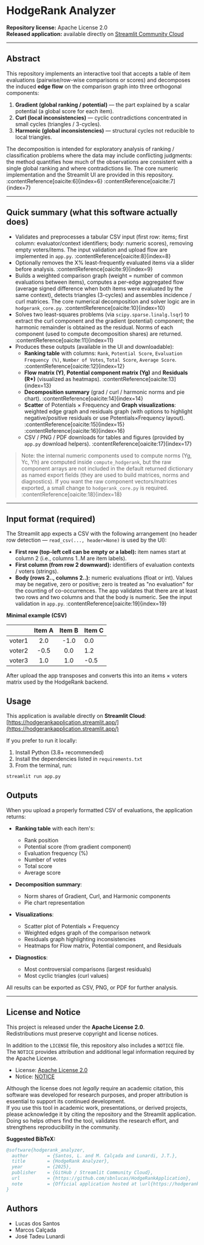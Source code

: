 # HodgeRank Analyzer

**Repository license:** Apache License 2.0  
**Released application:** available directly on [Streamlit Community Cloud](https://hodgerankapplication.streamlit.app/)

---

## Abstract

This repository implements an interactive tool that accepts a table of item evaluations (pairwise/row-wise comparisons or scores) and decomposes the induced **edge flow** on the comparison graph into three orthogonal components:

1. **Gradient (global ranking / potential)** — the part explained by a scalar potential (a global score for each item).  
2. **Curl (local inconsistencies)** — cyclic contradictions concentrated in small cycles (triangles / 3-cycles).  
3. **Harmonic (global inconsistencies)** — structural cycles not reducible to local triangles.

The decomposition is intended for exploratory analysis of ranking / classification problems where the data may include conflicting judgments: the method quantifies how much of the observations are consistent with a single global ranking and where contradictions lie. The core numeric implementation and the Streamlit UI are provided in this repository. :contentReference[oaicite:6]{index=6} :contentReference[oaicite:7]{index=7}

---

## Quick summary (what this software actually does)

- Validates and preprocesses a tabular CSV input (first row: items; first column: evaluator/context identifiers; body: numeric scores), removing empty voters/items. The input validation and upload flow are implemented in `app.py`. :contentReference[oaicite:8]{index=8}  
- Optionally removes the X% least-frequently evaluated items via a slider before analysis. :contentReference[oaicite:9]{index=9}  
- Builds a weighted comparison graph (weight = number of common evaluations between items), computes a per-edge aggregated flow (average signed difference when both items were evaluated by the same context), detects triangles (3-cycles) and assembles incidence / curl matrices. The core numerical decomposition and solver logic are in `hodgerank_core.py`. :contentReference[oaicite:10]{index=10}  
- Solves two least-squares problems (via `scipy.sparse.linalg.lsqr`) to extract the curl component and the gradient (potential) component; the harmonic remainder is obtained as the residual. Norms of each component (used to compute decomposition shares) are returned. :contentReference[oaicite:11]{index=11}  
- Produces these outputs (available in the UI and downloadable):  
  - **Ranking table** with columns: `Rank`, `Potential Score`, `Evaluation Frequency (%)`, `Number of Votes`, `Total Score`, `Average Score`. :contentReference[oaicite:12]{index=12}  
  - **Flow matrix (Y)**, **Potential component matrix (Yg)** and **Residuals (R\*)** (visualized as heatmaps). :contentReference[oaicite:13]{index=13}  
  - **Decomposition summary** (grad / curl / harmonic norms and pie chart). :contentReference[oaicite:14]{index=14}  
  - **Scatter** of Potentials × Frequency and **Graph visualizations**: weighted edge graph and residuals graph (with options to highlight negative/positive residuals or use Potentials×Frequency layout). :contentReference[oaicite:15]{index=15} :contentReference[oaicite:16]{index=16}  
  - CSV / PNG / PDF downloads for tables and figures (provided by `app.py` download helpers). :contentReference[oaicite:17]{index=17}

> Note: the internal numeric components used to compute norms (Yg, Yc, Yh) are computed inside `compute_hodgerank`, but the raw component arrays are not included in the default returned dictionary as named export fields (they are used to build matrices, norms and diagnostics). If you want the raw component vectors/matrices exported, a small change to `hodgerank_core.py` is required. :contentReference[oaicite:18]{index=18}

---

## Input format (required)

The Streamlit app expects a CSV with the following arrangement (no header row detection — `read_csv(..., header=None)` is used by the UI):

- **First row (top-left cell can be empty or a label):** item names start at column 2 (i.e., columns 1..M are item labels).  
- **First column (from row 2 downward):** identifiers of evaluation contexts / voters (strings).  
- **Body (rows 2.., columns 2..):** numeric evaluations (float or int). Values may be negative, zero or positive; zero is treated as "no evaluation" for the counting of co-occurrences. The app validates that there are at least two rows and two columns and that the body is numeric. See the input validation in `app.py`. :contentReference[oaicite:19]{index=19}

**Minimal example (CSV)**

| | Item A | Item B | Item C |
|---: | :---: | :---: | :--- |
| voter1 |  2.0 | -1.0 | 0.0 |
| voter2 | -0.5 |  0.0 | 1.2 |
| voter3 |  1.0 | 1.0 | -0.5 |

After upload the app transposes and converts this into an items × voters matrix used by the HodgeRank backend.

## Usage 
This application is available directly on **Streamlit Cloud**:  
[https://hodgerankapplication.streamlit.app/](https://hodgerankapplication.streamlit.app/)

If you prefer to run it locally:

1. Install Python (3.8+ recommended)  
2. Install the dependencies listed in `requirements.txt`  
3. From the terminal, run:

```bash
streamlit run app.py
```
## Outputs

When you upload a properly formatted CSV of evaluations, the application returns:

- **Ranking table** with each item's:
  - Rank position
  - Potential score (from gradient component)
  - Evaluation frequency (%)
  - Number of votes
  - Total score
  - Average score

- **Decomposition summary**:
  - Norm shares of Gradient, Curl, and Harmonic components
  - Pie chart representation

- **Visualizations**:
  - Scatter plot of Potentials × Frequency
  - Weighted edges graph of the comparison network
  - Residuals graph highlighting inconsistencies
  - Heatmaps for Flow matrix, Potential component, and Residuals

- **Diagnostics**:
  - Most controversial comparisons (largest residuals)
  - Most cyclic triangles (curl values)

All results can be exported as CSV, PNG, or PDF for further analysis.

---

## License and Notice

This project is released under the **Apache License 2.0**.  
Redistributions must preserve copyright and license notices.  

In addition to the `LICENSE` file, this repository also includes a `NOTICE` file.  
The `NOTICE` provides attribution and additional legal information required by the Apache License.  

- License: [Apache License 2.0](./LICENSE)  
- Notice: [NOTICE](./NOTICE)
  
Although the license does not *legally* require an academic citation, this software was developed for research purposes, and proper attribution is essential to support its continued development.  
If you use this tool in academic work, presentations, or derived projects, please acknowledge it by citing the repository and the Streamlit application. Doing so helps others find the tool, validates the research effort, and strengthens reproducibility in the community.  

**Suggested BibTeX:**

```bibtex
@software{hodgerank_analyzer,
  author       = {Santos, L. and M. Calçada and Lunardi, J.T.},
  title        = {HodgeRank Analyzer},
  year         = {2025},
  publisher    = {GitHub / Streamlit Community Cloud},
  url          = {https://github.com/sbnlucas/HodgeRankApplication},
  note         = {Official application hosted at \url{https://hodgerankapplication.streamlit.app/}. Released under the Apache License 2.0.}
}
```

## Authors 

- Lucas dos Santos
- Marcos Calçada
- José Tadeu Lunardi



